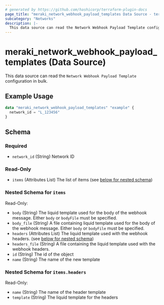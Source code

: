 ```yaml
---
# generated by https://github.com/hashicorp/terraform-plugin-docs
page_title: "meraki_network_webhook_payload_templates Data Source - terraform-provider-meraki"
subcategory: "Networks"
description: |-
  This data source can read the Network Webhook Payload Template configuration in bulk.
---
```


# meraki_network_webhook_payload_templates (Data Source)

This data source can read the `Network Webhook Payload Template` configuration in bulk.

## Example Usage

```terraform
data "meraki_network_webhook_payload_templates" "example" {
  network_id = "L_123456"
}
```

<!-- schema generated by tfplugindocs -->
## Schema

### Required

- `network_id` (String) Network ID

### Read-Only

- `items` (Attributes List) The list of items (see [below for nested schema](#nestedatt--items))

<a id="nestedatt--items"></a>
### Nested Schema for `items`

Read-Only:

- `body` (String) The liquid template used for the body of the webhook message. Either `body` or `bodyFile` must be specified.
- `body_file` (String) A file containing liquid template used for the body of the webhook message. Either `body` or `bodyFile` must be specified.
- `headers` (Attributes List) The liquid template used with the webhook headers. (see [below for nested schema](#nestedatt--items--headers))
- `headers_file` (String) A file containing the liquid template used with the webhook headers.
- `id` (String) The id of the object
- `name` (String) The name of the new template

<a id="nestedatt--items--headers"></a>
### Nested Schema for `items.headers`

Read-Only:

- `name` (String) The name of the header template
- `template` (String) The liquid template for the headers
